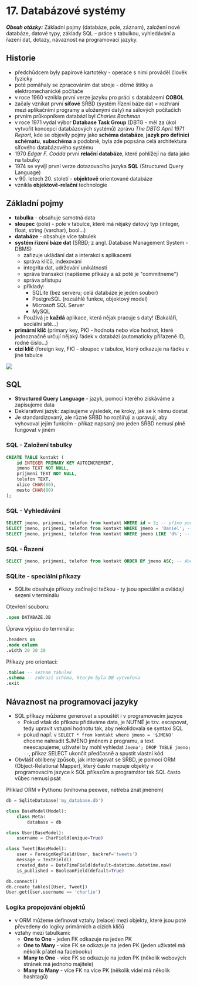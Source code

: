 # 17. Databázové systémy

***Obsah otázky:*** Základní pojmy (databáze, pole, záznam), založení nové databáze, datové typy, základy SQL – práce s tabulkou, vyhledávání a řazení dat, dotazy, návaznost na programovací jazyky. 

## Historie
- předchůdcem byly papírové kartotéky - operace s nimi prováděl člověk fyzicky
- poté pomáhaly se zpracováním dat stroje - děrné štítky a elektromechanické počítače
- v roce 1960 vznikla první verze jazyku pro práci s databázemi **COBOL**
- začaly vznikat první **síťové** SŘBD (systém řízení báze dat = rozhraní mezi aplikačními programy a uloženými daty) na sálových počítačích
- prvním průkopníkem databází byl *Charles Bachman*
- v roce 1971 vydal výbor **Database Task Group** (DBTG - měl za úkol vytvořit koncepci databázových systémů) zprávu *The DBTG April 1971 Report*, kde se objevily pojmy jako **schéma databáze**, **jazyk pro definici schématu**, **subschéma** a podobně, byla zde popsána celá architektura síťového databázového systému
- 1970 *Edgar F. Codda* první **relační databáze**, které pohlížejí na data jako na tabulky
- 1974 se vyvíjí první verze dotazovacího jazyka **SQL** (Structured Query Language)
- v 90. letech 20. století - **objektově** orientované databáze
- vznikla **objektově-relační** technologie

## Základní pojmy
- **tabulka** - obsahuje samotná data
- **sloupec** (pole) - pole v tabulce, které má nějaký datový typ (integer, float, string (varchar), bool...)
- **databáze** - obsahuje více tabulek
- **systém řízení báze dat** (SŘBD; z angl. Database Management System - DBMS)
	- zařizuje ukládání dat a interakci s aplikacemi
	- správa klíčů, indexování
	- integrita dat, udržování unikátnosti
	- správa transakcí (napíšeme příkazy a až poté je "commitneme")
	- správa přístupu
	- příklady:
		- SQLite (bez serveru; celá databáze je jeden soubor)
		- PostgreSQL (rozsáhlé funkce, objektový model)
		- Microsoft SQL Server
		- MySQL
	- Používá je **každá** aplikace, která nějak pracuje s daty! (Bakaláři, sociální sítě...)
- **primární klíč** (primary key, PK) - hodnota nebo více hodnot, které jednoznačně určují nějaký řádek v databázi (automaticky přiřazené ID, rodné číslo...)
- **cizí klíč** (foreign key, FK) - sloupec v tabulce, který odkazuje na řádku v jiné tabulce

![](./DBRelation.png)

## SQL
- **Structured Query Language** - jazyk, pomocí kterého získáváme a zapisujeme data
- Deklarativní jazyk: zapisujeme výsledek, ne kroky, jak se k němu dostat 
- Je standardizovaný, ale různé SŘBD ho rozšiřují a upravují, aby vyhovoval jejím funkcím - příkaz napsaný pro jeden SŘBD nemusí plně fungovat v jiném

### SQL - Založení tabulky
```sql
CREATE TABLE kontakt (
	id INTEGER PRIMARY KEY AUTOINCREMENT,
	jmeno TEXT NOT NULL,
	prijmeni TEXT NOT NULL,
	telefon TEXT,
	ulice CHAR(80),
	mesto CHAR(80)
);
```

### SQL - Vyhledávání
```sql
SELECT jmeno, prijmeni, telefon from kontakt WHERE id = 3; -- přímo podle ID
SELECT jmeno, prijmeni, telefon from kontakt WHERE jmeno = 'Daniel'; -- Jméno je Daniel
SELECT jmeno, prijmeni, telefon from kontakt WHERE jmeno LIKE 'd%'; -- Začíná na D
```

### SQL - Řazení
```sql
SELECT jmeno, prijmeni, telefon from kontakt ORDER BY jmeno ASC; -- Abecedně podle jména
```

### SQLite - speciální příkazy
- SQLite obsahuje příkazy začínající tečkou - ty jsou speciální a ovládají sezení v terminálu

Otevření souboru:
```SQL
.open DATABAZE.DB
```

Úprava výpisu do terminálu:
```SQL
.headers on  
.mode column  
.width 20 20 20
```

Příkazy pro orientaci:
```SQL
.tables -- seznam tabulek
.schema -- zobrazí schéma, kterým byla DB vytvořena
.exit
```

## Návaznost na programovací jazyky
- SQL příkazy můžeme generovat a spouštět i v programovacím jazyce
	- Pokud však do příkazu přidáváme data, je NUTNÉ je tzv. escapovat, tedy upravit vstupní hodnotu tak, aby nekolidovala se syntaxí SQL
	- pokud např. v `SELECT * from kontakt where jmeno = '$JMENO'` chceme nahradit $JMENO jménem z programu, a text neescapujeme, uživatel by mohl vyhledat `Jmeno'; DROP TABLE jmeno; --`, příkaz SELECT ukončit předčasně a spustit vlastní kód
- Obvlášť oblíbený způsob, jak interagovat se SŘBD, je pomocí ORM (Object-Relational Mapper), který často mapuje objekty v programovacím jazyce k SQL příkazům a programátor tak SQL často vůbec nemusí psát

Příklad ORM v Pythonu (knihovna peewee, netřeba znát jménem)
```py
db = SqliteDatabase('my_database.db')

class BaseModel(Model):
    class Meta:
        database = db

class User(BaseModel):
    username = CharField(unique=True)

class Tweet(BaseModel):
    user = ForeignKeyField(User, backref='tweets')
    message = TextField()
    created_date = DateTimeField(default=datetime.datetime.now)
    is_published = BooleanField(default=True)

db.connect()
db.create_tables([User, Tweet])
User.get(User.username == 'charlie')
```

### Logika propojování objektů
- v ORM můžeme definovat vztahy (relace) mezi objekty, které jsou poté převedeny do logiky primárních a cizích klíčů
- vztahy mezi tabulkami:
	- **One to One** - jeden FK odkazuje na jeden PK
	- **One to Many** - více FK se odkazuje na jeden PK (jeden uživatel má několik přátel na facebooku)
	- **Many to One** - více FK se odkazuje na jeden PK (několik webových stránek má jednoho majitele)
	- **Many to Many** - více FK na více PK (několik videí má několik hashtagů)